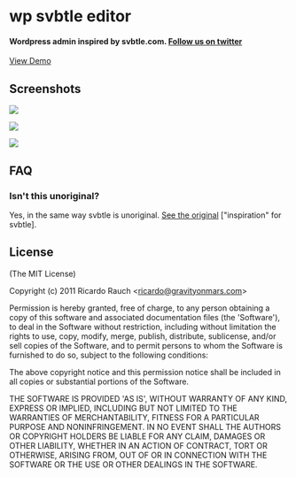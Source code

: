 wp svbtle editor
==============

#### Wordpress admin inspired by svbtle.com. [Follow us on twitter][]

  [Follow us on twitter]: http://twitter.com/gravityonmars

[View Demo][]

  [View Demo]: http://wordpress-svbtle.com
  
## Screenshots 


![][2]

![][4]

![][5]

 [2]: https://github.com/gravityonmars/wp-svbtle/raw/master/wp-svbtle/screenshot-2.png
 [4]: https://github.com/gravityonmars/wp-svbtle/raw/master/wp-svbtle/screenshot-4.png
 [5]: https://github.com/gravityonmars/wp-svbtle/raw/master/wp-svbtle/screenshot-5.png

## FAQ 

### Isn't this unoriginal?
Yes, in the same way svbtle is unoriginal. [See the original][] ["inspiration" for svbtle].

[See the original]: http://drawar.com

## License 

(The MIT License)

Copyright (c) 2011 Ricardo Rauch &lt;ricardo@gravityonmars.com&gt;

Permission is hereby granted, free of charge, to any person obtaining
a copy of this software and associated documentation files (the
'Software'), to deal in the Software without restriction, including
without limitation the rights to use, copy, modify, merge, publish,
distribute, sublicense, and/or sell copies of the Software, and to
permit persons to whom the Software is furnished to do so, subject to
the following conditions:

The above copyright notice and this permission notice shall be
included in all copies or substantial portions of the Software.

THE SOFTWARE IS PROVIDED 'AS IS', WITHOUT WARRANTY OF ANY KIND,
EXPRESS OR IMPLIED, INCLUDING BUT NOT LIMITED TO THE WARRANTIES OF
MERCHANTABILITY, FITNESS FOR A PARTICULAR PURPOSE AND NONINFRINGEMENT.
IN NO EVENT SHALL THE AUTHORS OR COPYRIGHT HOLDERS BE LIABLE FOR ANY
CLAIM, DAMAGES OR OTHER LIABILITY, WHETHER IN AN ACTION OF CONTRACT,
TORT OR OTHERWISE, ARISING FROM, OUT OF OR IN CONNECTION WITH THE
SOFTWARE OR THE USE OR OTHER DEALINGS IN THE SOFTWARE.